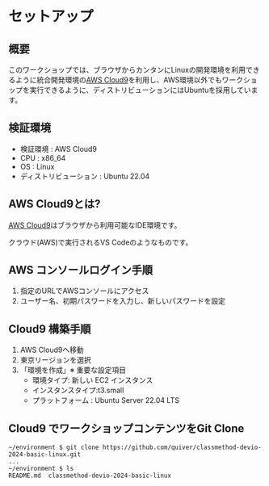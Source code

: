 # セットアップ

## 概要

このワークショップでは、ブラウザからカンタンにLinuxの開発環境を利用できるように統合開発環境の[AWS Cloud9](https://aws.amazon.com/cloud9/)を利用し、AWS環境以外でもワークショップを実行できるように、ディストリビューションにはUbuntuを採用しています。

## 検証環境

- 検証環境 : AWS Cloud9
- CPU : x86_64
- OS : Linux
- ディストリビューション : Ubuntu 22.04

## AWS Cloud9とは?

[AWS Cloud9](https://aws.amazon.com/cloud9/)はブラウザから利用可能なIDE環境です。

クラウド(AWS)で実行されるVS Codeのようなものです。


## AWS コンソールログイン手順

1. 指定のURLでAWSコンソールにアクセス
2. ユーザー名、初期パスワードを入力し、新しいパスワードを設定

## Cloud9 構築手順

1. AWS Cloud9へ移動
1. 東京リージョンを選択
1. 「環境を作成」※ 重要な設定項目
    - 環境タイプ: 新しい EC2 インスタンス
    - インスタンスタイプ:t3.small
    - プラットフォーム : Ubuntu Server 22.04 LTS


## Cloud9 でワークショップコンテンツをGit Clone

```
~/environment $ git clone https://github.com/quiver/classmethod-devio-2024-basic-linux.git
...
~/environment $ ls
README.md  classmethod-devio-2024-basic-linux
```

